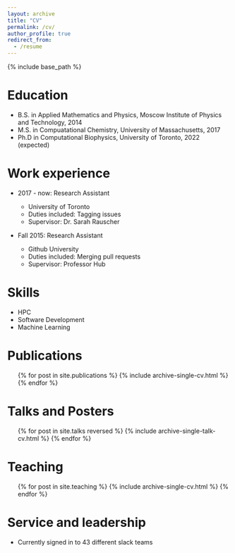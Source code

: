 ```yaml
---
layout: archive
title: "CV"
permalink: /cv/
author_profile: true
redirect_from:
  - /resume
---
```


{% include base_path %}

Education
======
* B.S. in Applied Mathematics and Physics, Moscow Institute of Physics and Technology, 2014
* M.S. in Compuatational Chemistry, University of Massachusetts, 2017
* Ph.D in Computational Biophysics, University of Toronto, 2022 (expected)

Work experience
======
* 2017 - now: Research Assistant
  * University of Toronto
  * Duties included: Tagging issues
  * Supervisor: Dr. Sarah Rauscher

* Fall 2015: Research Assistant
  * Github University
  * Duties included: Merging pull requests
  * Supervisor: Professor Hub
  
Skills
======
* HPC
* Software Development
* Machine Learning

Publications
======
  <ul>{% for post in site.publications %}
    {% include archive-single-cv.html %}
  {% endfor %}</ul>
  
Talks and Posters
======
  <ul>{% for post in site.talks reversed %}
    {% include archive-single-talk-cv.html %}
  {% endfor %}</ul>
  
Teaching
======
  <ul>{% for post in site.teaching %}
    {% include archive-single-cv.html %}
  {% endfor %}</ul>
  
Service and leadership
======
* Currently signed in to 43 different slack teams
